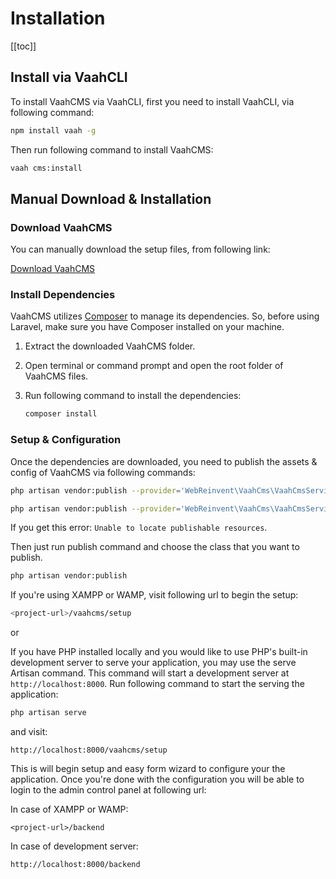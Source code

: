 # Installation

[[toc]]

## Install via VaahCLI

To install VaahCMS via VaahCLI, first you need to install VaahCLI, via following command:

```sh
npm install vaah -g
```



Then run following command to install VaahCMS:

```sh
vaah cms:install
```



## Manual Download & Installation

### Download VaahCMS

You can manually download the setup files, from following link:

[Download VaahCMS](https://github.com/webreinvent/vaahcms-ready/archive/master.zip)

### Install Dependencies

VaahCMS utilizes [Composer](https://getcomposer.org/) to manage its dependencies. So, before using Laravel, make sure you have Composer installed on your machine.

1. Extract the downloaded VaahCMS folder.

2. Open terminal or command prompt and open the root folder of VaahCMS files.

3. Run following command to install the dependencies:

   ```sh
   composer install
   ```

   

### Setup & Configuration

Once the dependencies are downloaded, you need to publish the assets & config of VaahCMS via following commands:

```sh
php artisan vendor:publish --provider='WebReinvent\VaahCms\VaahCmsServiceProvider' --tag=assets --force
```

```sh
php artisan vendor:publish --provider='WebReinvent\VaahCms\VaahCmsServiceProvider' --tag=config --force
```

If you get this error: `Unable to locate publishable resources`.

Then just run publish command and choose the class that you want to publish.

```sh
php artisan vendor:publish
```




If you're using XAMPP or WAMP, visit following url to begin the setup:

```sh
<project-url>/vaahcms/setup
```

or

If you have PHP installed locally and you would like to use PHP's built-in development server to serve your application, you may use the serve Artisan command. This command will start a development server at `http://localhost:8000`. Run following command to start the serving the application:

```sh
php artisan serve
```




and visit:

```
http://localhost:8000/vaahcms/setup
```


This is will begin setup and easy form wizard to configure your the application. Once you're done with the configuration you will be able to login to the admin control panel at following url:

In case of XAMPP or WAMP:

```
<project-url>/backend
```


In case of development server:

```
http://localhost:8000/backend
```

